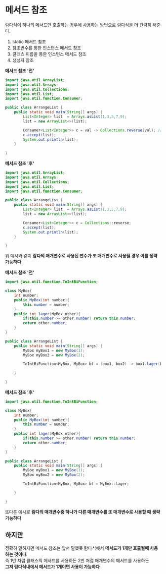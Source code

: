 # 메서드 참조 
람다식이 하나의 메서드만 호출하는 경우에 사용하는 방법으로 람다식을 더 간략히 해준다.   
   
1. static 메서드 참조  
2. 참조변수를 통한 인스턴스 메서드 참조  
3. 클래스 이름을 통한 인스턴스 메서드 참조  
4. 생성자 참조 

        
**메서드 참조 '전'**
```java
import java.util.ArrayList;
import java.util.Arrays;
import java.util.Collections;
import java.util.List;
import java.util.function.Consumer;

public class ArrangeList {
    public static void main(String[] args) {
        List<Integer> list  = Arrays.asList(1,3,5,7,9);
        list = new ArrayList<>(list);

        Consumer<List<Integer>> c = val -> Collections.reverse(val); // 여기서 val은 단지 전달만된다.      
        c.accept(list);        
        System.out.println(list);    
    }   
      
}
```  

**메서드 참조 '후'**
```java
import java.util.ArrayList;
import java.util.Arrays;
import java.util.Collections;
import java.util.List;
import java.util.function.Consumer;

public class ArrangeList {
    public static void main(String[] args) {
        List<Integer> list  = Arrays.asList(1,3,5,7,9);
        list = new ArrayList<>(list);

        Consumer<List<Integer>> c = Collections::reverse;
        c.accept(list); 
        System.out.println(list);
    }

}
```
위 예시와 같이 **람다의 매개변수로 사용된 변수가 또 매개변수로 사용될 경우 이를 생략 가능하다**       

        
**메서드 참조 '전'**
```java
import java.util.function.ToIntBiFunction;

class MyBox{
    int number;
    public MyBox(int number){
        this.number = number;
    }
    public int lager(MyBox other){
        if(this.number >= other.number) return this.number;
        return other.number;
    }
}

public class ArrangeList {
    public static void main(String[] args) {
        MyBox myBox1 = new MyBox(1);
        MyBox myBox2 = new MyBox(2);

        ToIntBiFunction<MyBox, MyBox> bf = (box1, box2) -> box1.lager(box2);
        
    }

}
```  

**메서드 참조 '후'**
```java
import java.util.function.ToIntBiFunction;

class MyBox{
    int number;
    public MyBox(int number){
        this.number = number;
    }
    public int lager(MyBox other){
        if(this.number >= other.number) return this.number;
        return other.number;
    }
}

public class ArrangeList {
    public static void main(String[] args) {
        MyBox myBox1 = new MyBox(1);
        MyBox myBox2 = new MyBox(2);

        ToIntBiFunction<MyBox, MyBox> bf = MyBox::lager;

    }

}
```
또다른 예시로 **람다의 매개변수중 하나가 다른 매개변수를 또 매개변수로 사용할 때 생략가능하다**     


## 하지만 
정확히 말하자면 메서드 참조는 앞서 말했듯 람다식에서 **메서드가 1개만 호출될때 사용하는 것이다.**      
즉 1번 처럼 클래스의 메서드를 사용하든 2번 처럼 매개변수의 메서드를 사용하든      
**그저 람다식내에서 메서드가 1개이면 사용이 가능하다**         


